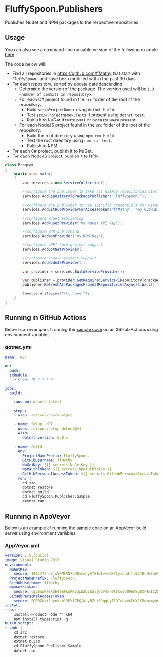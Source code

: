 # FluffySpoon.Publishers
Publishes NuGet and NPM packages to the respective repositories.

## Usage
You can also see a command-line runnable version of the following example [here](https://github.com/ffMathy/FluffySpoon.Publishers/blob/master/src/FluffySpoon.Publisher.Sample/Program.cs).

The code below will:
- Find all repositories in https://github.com/ffMathy that start with `FluffySpoon.` and have been modified within the past 30 days.
- For each repository, sorted by update date descending:
    - Determine the version of the package. The version used will be `1.0.<number of commits in repository>`.
    - For each C# project found in the `src` folder of the root of the repository:
		- Build `src/<ProjectName>` using `dotnet build`.
		- Test `src/<ProjectName>.Tests` if present using `dotnet test`.
		- Publish to NuGet if tests pass or no tests were present.
    - For each NodeJS project found in the `src` folder of the root of the repository:
		- Build the root directory using `npm run build`.
		- Test the root directory using `npm run test`.
		- Publish to NPM.
- For each C# project, publish it to NuGet.
- For each NodeJS project, publish it to NPM.

```csharp
class Program
{
    static void Main()
    {
        var services = new ServiceCollection();

        //configure the publisher to take all GitHub repositories starting with "FluffySpoon."
        services.AddRepositoryToPackagePublisher("FluffySpoon.");

        //configure the publisher to use specific credentials for GitHub
        services.AddGitHubProviderForAccessToken("ffMathy", "my GitHub access token");

        //configure NuGet publishing
        services.AddNuGetProvider("my NuGet API key");

        //configure NPM publishing
        services.AddNpmProvider("my NPM key");

        //configure .NET Core project support
        services.AddDotNetProvider();

        //configure NodeJS project support
        services.AddNodeJsProvider();

        var provider = services.BuildServiceProvider();

        var publisher = provider.GetRequiredService<IRepositoryToPackagePublisher>();
        publisher.RefreshAllPackagesFromAllRepositoriesAsync().Wait();

        Console.WriteLine("All done!");
    }
}
```

## Running in GitHub Actions
Below is an example of running the [sample code](https://github.com/ffMathy/FluffySpoon.Publishers/blob/master/src/FluffySpoon.Publisher.Sample/Program.cs) on an GitHub Actions using environment variables.

### dotnet.yml
```yml
name: .NET

on:
  push:
  schedule:
    - cron: '0 * * * *'
    
jobs:
  build:

    runs-on: ubuntu-latest

    steps:
    - uses: actions/checkout@v2
    
    - name: Setup .NET
      uses: actions/setup-dotnet@v1
      with:
        dotnet-version: 6.0.x
        
    - name: Build
      env:
        ProjectNamePrefix: FluffySpoon.
        GitHubUsername: ffMathy
        NuGetKey: ${{ secrets.NuGetKey }}
        NpmAuthToken: ${{ secrets.NpmAuthToken }}
        GitHubPersonalAccessToken: ${{ secrets.GitHubPersonalAccessToken }}
      run: |
        cd src
        dotnet restore
        dotnet build
        cd FluffySpoon.Publisher.Sample
        dotnet run
```

## Running in AppVeyor
Below is an example of running the [sample code](https://github.com/ffMathy/FluffySpoon.Publishers/blob/master/src/FluffySpoon.Publisher.Sample/Program.cs) on an AppVeyor build server using environment variables.

### AppVeyor.yml
```yml
version: 1.0.{build}
image: Visual Studio 2017
environment:
  NuGetKey:
    secure: 14GsJ75nn9jwVPMQXN7qN8xrwhyAY8TwIvvsQ+P1yzahdtfl83J8cyN+aA9WhtSY
  ProjectNamePrefix: FluffySpoon.
  GitHubUsername: ffMathy
  NpmAuthToken:
    secure: dg3EnwKFzX5E40SPkoPK53pW2D2W5sjCGV4xhORTCoe50OEASg8Xk9mI12SBVadI
  GitHubPersonalAccessToken:
    secure: ECBBXkriJnyuksnl3PYf7PQ/WLyRZLXf9qgLyIlOIeh4e8EnYCX5gkgmyyO1/HR+
install:
- ps: |
    Install-Product node '' x64
    npm install typescript -g
build_script:
- cmd: |
    cd src
    dotnet restore
    dotnet build
    cd FluffySpoon.Publisher.Sample
    dotnet run
```

